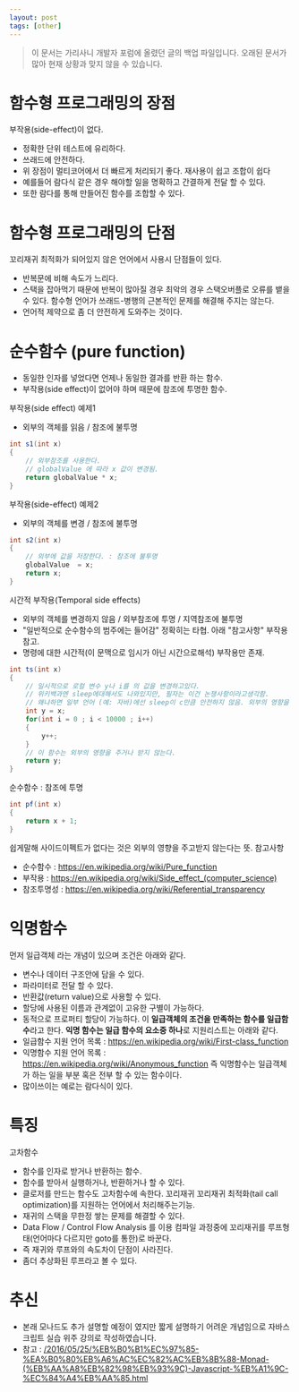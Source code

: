 ```yaml
---
layout: post
tags: [other]
---
```


> 이 문서는 가리사니 개발자 포럼에 올렸던 글의 백업 파일입니다.
오래된 문서가 많아 현재 상황과 맞지 않을 수 있습니다.


# 함수형 프로그래밍의 장점
부작용(side-effect)이 없다.
- 정확한 단위 테스트에 유리하다.
- 쓰래드에 안전하다.
- 위 장점이 멀티코어에서 더 빠르게 처리되기 좋다.
재사용이 쉽고 조합이 쉽다
- 예를들어 람다식 같은 경우 해야할 일을 명확하고 간결하게 전달 할 수 있다.
- 또한 람다를 통해 만들어진 함수를 조합할 수 있다.


# 함수형 프로그래밍의 단점
꼬리재귀 최적화가 되어있지 않은 언어에서 사용시 단점들이 있다.
- 반복문에 비해 속도가 느리다.
- 스택을 잡아먹기 때문에 반복이 많아질 경우 최악의 경우 스택오버플로 오류를 뱉을 수 있다.
함수형 언어가 쓰래드-병행의 근본적인 문제를 해결해 주지는 않는다.
- 언어적 제약으로 좀 더 안전하게 도와주는 것이다.


# 순수함수 (pure function)
- 동일한 인자를 넣었다면 언제나 동일한 결과를 반환 하는 함수.
- 부작용(side effect)이 없어야 하며 때문에 참조에 투명한 함수.

부작용(side effect) 예제1
- 외부의 객체를 읽음 / 참조에 불투명
``` java
int s1(int x)
{
	// 외부참조를 사용한다.
	// globalValue 에 따라 x 값이 변경됨.
	return globalValue * x;
}
```
부작용(side-effect) 예제2
- 외부의 객체를 변경 / 참조에 불투명
``` java
int s2(int x)
{
	// 외부에 값을 저장한다. : 참조에 불투명
	globalValue  = x;
	return x;
}
```
시간적 부작용(Temporal side effects)
- 외부의 객체를 변경하지 않음 / 외부참조에 투명 / 지역참조에 불투명
- "일반적으로 순수함수의 범주에는 들어감" 정확히는 타협. 아래 "참고사항" 부작용 참고.
- 명령에 대한 시간적(이 문맥으로 임시가 아닌 시간으로해석) 부작용만 존재.
``` java
int ts(int x)
{
	// 일시적으로 로컬 변수 y나 i를 의 값을 변경하고있다.
	// 위키백과엔 sleep에대해서도 나와있지만, 필자는 이건 논쟁사항이라고생각함.
	// 왜냐하면 일부 언어 (예: 자바)에선 sleep이 c만큼 안전하지 않음. 외부의 영향을 많이 받음.
	int y = x;
	for(int i = 0 ; i < 10000 ; i++)
	{
		y++;
	}
	// 이 함수는 외부의 영향을 주거나 받지 않는다.
	return y;
}
```
순수함수 : 참조에 투명
``` java
int pf(int x)
{
	return x + 1;
}
```
쉽게말해 사이드이펙트가 없다는 것은 외부의 영향을 주고받지 않는다는 뜻.
참고사항
- 순수함수 : https://en.wikipedia.org/wiki/Pure_function
- 부작용 : https://en.wikipedia.org/wiki/Side_effect_(computer_science)
- 참조투명성 : https://en.wikipedia.org/wiki/Referential_transparency


# 익명함수
먼저 일급객체 라는 개념이 있으며 조건은 아래와 같다.
- 변수나 데이터 구조안에 담을 수 있다.
- 파라미터로 전달 할 수 있다.
- 반환값(return value)으로 사용할 수 있다.
- 할당에 사용된 이름과 관계없이 고유한 구별이 가능하다.
- 동적으로 프로퍼티 할당이 가능하다.
이 **일급객체의 조건을 만족하는 함수를 일급함수**라고 한다.
**익명 함수는 일급 함수의 요소중 하나**로 지원리스트는 아래와 같다.
- 일급함수 지원 언어 목록 : https://en.wikipedia.org/wiki/First-class_function
- 익명함수 지원 언어 목록 : https://en.wikipedia.org/wiki/Anonymous_function
즉 익명함수는 일급객체가 하는 일을 부분 혹은 전부 할 수 있는 함수이다.
- 많이쓰이는 예로는 람다식이 있다.


# 특징
고차함수
- 함수를 인자로 받거나 반환하는 함수.
- 함수를 받아서 실행하거나, 반환하거나 할 수 있다.
- 클로저를 만드는 함수도 고차함수에 속한다.
꼬리재귀
꼬리재귀 최적화(tail call optimization)를 지원하는 언어에서 처리해주는기능.
- 재귀의 스택을 무한정 쌓는 문제를 해결할 수 있다.
- Data Flow / Control Flow Analysis 를 이용 컴파일 과정중에 꼬리재귀를 루프형태(언어마다 다르지만 goto를 통한)로 바꾼다.
- 즉 재귀와 루프와의 속도차이 단점이 사라진다.
- 좀더 추상화된 루프라고 볼 수 있다.


# 추신
- 본래 모나드도 추가 설명할 예정이 였지만 짧게 설명하기 어려운 개념임으로 자바스크립트 실습 위주 강의로 작성하였습니다.
- 참고 : [/2016/05/25/%EB%B0%B1%EC%97%85-%EA%B0%80%EB%A6%AC%EC%82%AC%EB%8B%88-Monad-(%EB%AA%A8%EB%82%98%EB%93%9C)-Javascript-%EB%A1%9C-%EC%84%A4%EB%AA%85.html](/2016/05/25/%EB%B0%B1%EC%97%85-%EA%B0%80%EB%A6%AC%EC%82%AC%EB%8B%88-Monad-(%EB%AA%A8%EB%82%98%EB%93%9C)-Javascript-%EB%A1%9C-%EC%84%A4%EB%AA%85.html)